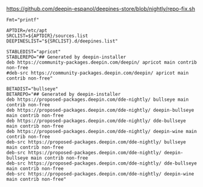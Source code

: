 



https://github.com/deepin-espanol/deepines-store/blob/nightly/repo-fix.sh






    Fmt="printf"

    APTDIR=/etc/apt
    SRCLIST=${APTDIR}/sources.list
    DEEPINESLIST="${SRCLIST}.d/deepines.list"

    STABLEDIST="apricot"
    STABLEREPO="## Generated by deepin-installer
    deb https://community-packages.deepin.com/deepin/ apricot main contrib non-free
    #deb-src https://community-packages.deepin.com/deepin/ apricot main contrib non-free"

    BETADIST="bullseye"
    BETAREPO="## Generated by deepin-installer
    deb https://proposed-packages.deepin.com/dde-nightly/ bullseye main contrib non-free
    deb https://proposed-packages.deepin.com/dde-nightly/ deepin-bullseye main contrib non-free
    deb https://proposed-packages.deepin.com/dde-nightly/ dde-bullseye main contrib non-free
    deb https://proposed-packages.deepin.com/dde-nightly/ deepin-wine main contrib non-free
    deb-src https://proposed-packages.deepin.com/dde-nightly/ bullseye main contrib non-free
    deb-src https://proposed-packages.deepin.com/dde-nightly/ deepin-bullseye main contrib non-free
    deb-src https://proposed-packages.deepin.com/dde-nightly/ dde-bullseye main contrib non-free
    deb-src https://proposed-packages.deepin.com/dde-nightly/ deepin-wine main contrib non-free"
